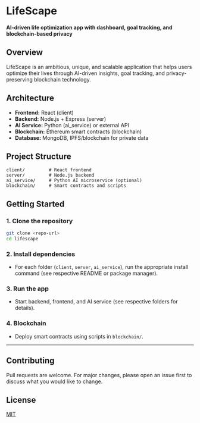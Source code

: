 # LifeScape

**AI-driven life optimization app with dashboard, goal tracking, and blockchain-based privacy**

## Overview
LifeScape is an ambitious, unique, and scalable application that helps users optimize their lives through AI-driven insights, goal tracking, and privacy-preserving blockchain technology.

## Architecture
- **Frontend:** React (client)
- **Backend:** Node.js + Express (server)
- **AI Service:** Python (ai_service) or external API
- **Blockchain:** Ethereum smart contracts (blockchain)
- **Database:** MongoDB, IPFS/blockchain for private data

## Project Structure
```
client/         # React frontend
server/         # Node.js backend
ai_service/     # Python AI microservice (optional)
blockchain/     # Smart contracts and scripts
```

## Getting Started

### 1. Clone the repository
```bash
git clone <repo-url>
cd lifescape
```

### 2. Install dependencies
- For each folder (`client`, `server`, `ai_service`), run the appropriate install command (see respective README or package manager).

### 3. Run the app
- Start backend, frontend, and AI service (see respective folders for details).

### 4. Blockchain
- Deploy smart contracts using scripts in `blockchain/`.

---

## Contributing
Pull requests are welcome. For major changes, please open an issue first to discuss what you would like to change.

## License
[MIT](LICENSE) 